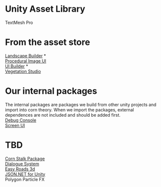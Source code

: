 # Unity Asset Library
TextMesh Pro


# From the asset store
[Landscape Builder](https://assetstore.unity.com/packages/tools/terrain/landscape-builder-55463) *    
[Procedural Image UI](https://assetstore.unity.com/packages/tools/gui/procedural-ui-image-52200)  
[UI Builder](https://assetstore.unity.com/packages/tools/gui/ui-builder-29757) *  
[Vegetation Studio](https://assetstore.unity.com/packages/tools/terrain/vegetation-studio-103389)  

# Our internal packages
The internal packages are packages we build from other unity projects and import into 
corn theory.  When we import the packages, external dependences are not included and should be
added first.  
[Debug Console](https://github.com/tatmanblue/TestUI/tree/main/Assets/DebugUI)  
[Screen UI](https://github.com/tatmanblue/TestUI/tree/main/Assets/ScreenUI)  

# TBD
[Corn Stalk Package](https://assetstore.unity.com/packages/3d/vegetation/speedtree/corn-stalk-package-32282)  
[Dialogue System](https://assetstore.unity.com/packages/tools/terrain/landscape-builder-55463)  
[Easy Roads 3d](https://assetstore.unity.com/packages/tools/terrain/easyroads3d-pro-v3-469)  
[JSON.NET for Unity](https://assetstore.unity.com/packages/tools/input-management/json-net-for-unity-11347)   
Polygon Particle FX



